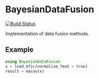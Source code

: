 # BayesianDataFusion

[![Build Status](https://travis-ci.org/jaak-s/BayesianDataFusion.jl.svg?branch=master)](https://travis-ci.org/jaak-s/BayesianDataFusion.jl)

Implementation of data fusion methods.

## Example
```julia
using BayesianDataFusion
x = load_mf1c(normalize_feat = true)
result = macau(x)
```
